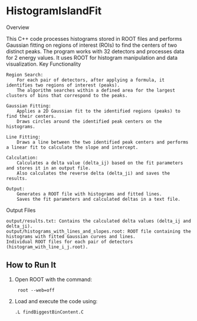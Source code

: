 # HistogramIslandFit
Overview

This C++ code processes histograms stored in ROOT files and performs Gaussian fitting on regions of interest (ROIs) to find the centers of two distinct peaks. The program works with 32 detectors and processes data for 2 energy values. It uses ROOT for histogram manipulation and data visualization.
Key Functionality

    Region Search:
        For each pair of detectors, after applying a formula, it identifies two regions of interest (peaks).
        The algorithm searches within a defined area for the largest clusters of bins that correspond to the peaks.

    Gaussian Fitting:
        Applies a 2D Gaussian fit to the identified regions (peaks) to find their centers.
        Draws circles around the identified peak centers on the histograms.

    Line Fitting:
        Draws a line between the two identified peak centers and performs a linear fit to calculate the slope and intercept.

    Calculation:
        Calculates a delta value (delta_ij) based on the fit parameters and stores it in an output file.
        Also calculates the reverse delta (delta_ji) and saves the results.

    Output:
        Generates a ROOT file with histograms and fitted lines.
        Saves the fit parameters and calculated deltas in a text file.

Output Files

    output/results.txt: Contains the calculated delta values (delta_ij and delta_ji).
    output/histograms_with_lines_and_slopes.root: ROOT file containing the histograms with fitted Gaussian curves and lines.
    Individual ROOT files for each pair of detectors (histogram_with_line_i_j.root).

## How to Run It

1. Open ROOT with the command:
   
        root --web=off
 
2. Load and execute the code using:

       .L findBiggestBinContent.C

